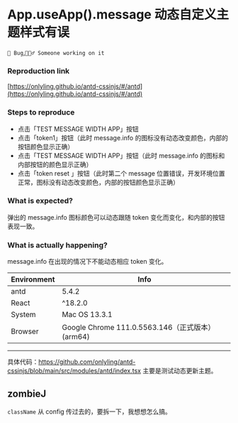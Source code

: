 # App.useApp().message 动态自定义主题样式有误

`🐛 Bug`,`👷🏻‍♂️ Someone working on it`

### Reproduction link

[https://onlyling.github.io/antd-cssinjs/#/antd](https://onlyling.github.io/antd-cssinjs/#/antd)

### Steps to reproduce

- 点击「TEST MESSAGE WIDTH APP」按钮
- 点击「token1」按钮（此时 message.info 的图标没有动态改变颜色，内部的按钮颜色显示正确）
- 点击「TEST MESSAGE WIDTH APP」按钮（此时 message.info 的图标和内部按钮的颜色显示正确）
- 点击「token reset 」按钮（此时第二个 message 位置错误，开发环境位置正常，图标没有动态改变颜色，内部的按钮颜色显示正确）

### What is expected?

弹出的 message.info 图标颜色可以动态跟随 token 变化而变化，和内部的按钮表现一致。

### What is actually happening?

message.info 在出现的情况下不能动态相应 token 变化。

| Environment | Info                                             |
| ----------- | ------------------------------------------------ |
| antd        | 5.4.2                                            |
| React       | ^18.2.0                                          |
| System      | Mac OS 13.3.1                                    |
| Browser     | Google Chrome 111.0.5563.146（正式版本） (arm64) |

---

具体代码：https://github.com/onlyling/antd-cssinjs/blob/main/src/modules/antd/index.tsx
主要是测试动态更新主题。

<!-- generated by ant-design-issue-helper. DO NOT REMOVE -->

## zombieJ

`className` 从 config 传过去的，要拆一下，我想想怎么搞。
